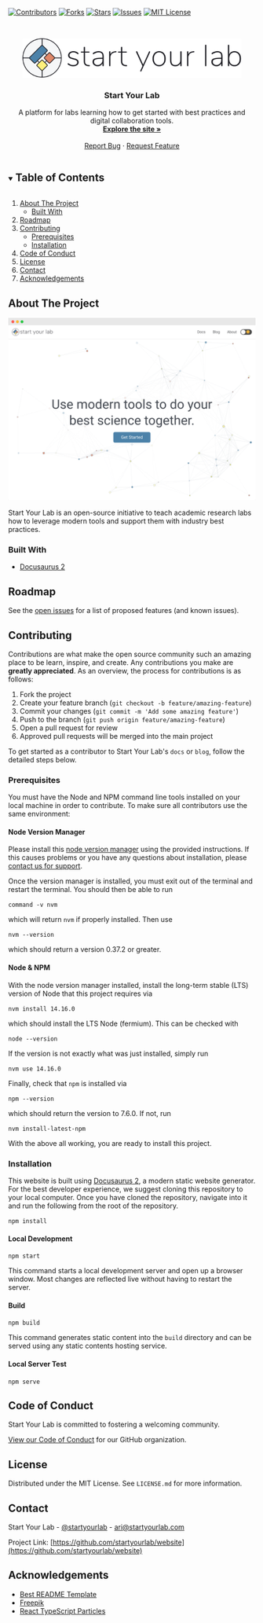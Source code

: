 <!--
*** We're using markdown "reference style" links for readability.
*** Reference links are enclosed in brackets [ ] instead of parentheses ( ).
*** TODO: See the bottom of this document for the declaration of the reference variables
*** for contributors-url, forks-url, etc. Alternative option for links:
*** https://www.markdownguide.org/basic-syntax/#reference-style-links
-->
[![Contributors][contributors-shield]][contributors-url]
[![Forks][forks-shield]][forks-url]
[![Stars][stars-shield]][stars-url]
[![Issues][issues-shield]][issues-url]
[![MIT License][license-shield]][license-url]

<!-- PROJECT LOGO -->
<br />
<p align="center">
  <a href="https://github.com/startyourlab/website">
    <img src="static/img/logo.png" alt="Logo" height="80">
  </a>

  <h3 align="center">Start Your Lab</h3>

  <p align="center">
    A platform for labs learning how to get started with best practices and digital collaboration tools.
    <br />
    <a href="https://www.startyourlab.com"><strong>Explore the site »</strong></a>
    <br />
    <br />
    <a href="https://github.com/startyourlab/website/issues">Report Bug</a>
    ·
    <a href="https://github.com/startyourlab/website/issues">Request Feature</a>
  </p>
</p>



<!-- TABLE OF CONTENTS -->
<details open="open">
  <summary><h2 style="display: inline-block">Table of Contents</h2></summary>
  <ol>
    <li>
      <a href="#about-the-project">About The Project</a>
      <ul>
        <li><a href="#built-with">Built With</a></li>
      </ul>
    </li>
    <li><a href="#roadmap">Roadmap</a></li>
    <li>
      <a href="#contributing">Contributing</a>
      <ul>
        <li><a href="#prerequisites">Prerequisites</a></li>
        <li><a href="#installation">Installation</a></li>
      </ul>
    </li>
    <li><a href="#code-of-conduct">Code of Conduct</a></li>
    <li><a href="#license">License</a></li>
    <li><a href="#contact">Contact</a></li>
    <li><a href="#acknowledgements">Acknowledgements</a></li>
  </ol>
</details>

<!-- TODO: ABOUT THE PROJECT -->
## About The Project

[![Start Your Lab Screen Shot][product-screenshot]](https://www.startyourlab.com)

Start Your Lab is an open-source initiative to teach academic research
labs how to leverage modern tools and support them with industry best practices.

### Built With

* [Docusaurus 2](https://v2.docusaurus.io/)

<!-- TODO: ROADMAP -->
## Roadmap

See the [open issues](https://github.com/startyourlab/website/issues) for a list of proposed features (and known issues).

<!-- TODO: CONTRIBUTING -->
## Contributing

Contributions are what make the open source community such an amazing place to be
learn, inspire, and create. Any contributions you make are **greatly appreciated**.
As an overview, the process for contributions is as follows:

1. Fork the project
3. Create your feature branch (`git checkout -b feature/amazing-feature`)
4. Commit your changes (`git commit -m 'Add some amazing feature'`)
5. Push to the branch (`git push origin feature/amazing-feature`)
6. Open a pull request for review
7. Approved pull requests will be merged into the main project

To get started as a contributor to Start Your Lab's `docs` or `blog`, follow the detailed
steps below.

### Prerequisites

You must have the Node and NPM command line tools installed on your local machine in order to contribute. To
make sure all contributors use the same environment:

#### Node Version Manager

Please install this [node version manager](https://github.com/nvm-sh/nvm/#installing-and-updating) using the provided
instructions. If this causes problems or you have any questions about installation, please [contact us for support](./.github/SUPPORT.md).

Once the version manager is installed, you must exit out of the terminal and
restart the terminal. You should then be able to run

```
command -v nvm
```

which will return `nvm` if properly installed. Then use

```
nvm --version
```

which should return a version 0.37.2 or greater.

#### Node & NPM

With the node version manager installed, install the long-term stable (LTS) version of Node that this
project requires via

```
nvm install 14.16.0
```

which should install the LTS Node (fermium). This can be checked with

```
node --version
```

If the version is not exactly what was just installed, simply run

```
nvm use 14.16.0
```

Finally, check that `npm` is installed via

```
npm --version
```

which should return the version to 7.6.0. If not, run

```
nvm install-latest-npm
```

With the above all working, you are ready to install this project.

### Installation

This website is built using [Docusaurus 2](https://v2.docusaurus.io/), a modern static website generator.
For the best developer experience, we suggest cloning this repository to your local computer. Once you
have cloned the repository, navigate into it and run the following from the root of the repository.

```console
npm install
```

#### Local Development

```console
npm start
```

This command starts a local development server and open up a browser window. Most changes are reflected live without having to restart the server.

#### Build

```console
npm build
```

This command generates static content into the `build` directory and can be served using any static contents hosting service.

#### Local Server Test

```console
npm serve
```

## Code of Conduct

Start Your Lab is committed to fostering a welcoming community.

[View our Code of Conduct](https://github.com/startyourlab/.github/tree/main/CODE_OF_CONDUCT.md) for our GitHub organization.

<!-- LICENSE -->
## License

Distributed under the MIT License. See `LICENSE.md` for more information.

<!-- CONTACT -->
## Contact

Start Your Lab - [@startyourlab](https://twitter.com/startyourlab) - ari@startyourlab.com

Project Link: [https://github.com/startyourlab/website](https://github.com/startyourlab/website)

<!-- ACKNOWLEDGEMENTS -->
## Acknowledgements

* [Best README Template](https://github.com/othneildrew/Best-README-Template)
* [Freepik](https://www.freepik.com/)
* [React TypeScript Particles](https://www.npmjs.com/package/react-tsparticles)

<!-- MARKDOWN LINKS & IMAGES -->
<!-- https://www.markdownguide.org/basic-syntax/#reference-style-links -->
[contributors-shield]: https://img.shields.io/github/contributors/startyourlab/website?style=for-the-badge
[contributors-url]: https://github.com/startyourlab/website/graphs/contributors
[forks-shield]: https://img.shields.io/github/forks/startyourlab/website?style=for-the-badge
[forks-url]: https://github.com/staryourlab/website/network/members
[stars-shield]: https://img.shields.io/github/stars/startyourlab/website?style=for-the-badge
[stars-url]: https://github.com/staryourlab/website/stargazers
[issues-shield]: https://img.shields.io/github/issues/startyourlab/website?style=for-the-badge
[issues-url]: https://github.com/staryourlab/website/issues
[license-shield]: https://img.shields.io/github/license/startyourlab/website?style=for-the-badge
[license-url]: https://github.com/startyourlab/website/blob/main/LICENSE.md
[product-screenshot]: static/img/product-screenshot.png
